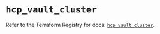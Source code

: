 # `hcp_vault_cluster`

Refer to the Terraform Registry for docs: [`hcp_vault_cluster`](https://registry.terraform.io/providers/hashicorp/hcp/0.108.0/docs/resources/vault_cluster).
